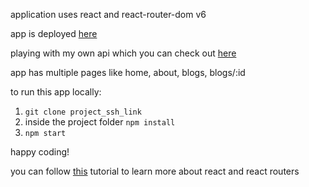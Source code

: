 application uses react and react-router-dom v6

app is deployed [here](https://compassionate-wiles-a4981c.netlify.app/)

playing with my own api which you can check out [here](https://ecomm-products.modus.workers.dev/)

app has multiple pages like home, about, blogs, blogs/:id

to run this app locally:

1. `git clone project_ssh_link`
2. inside the project folder `npm install`
3. `npm start`

happy coding!

you can follow [this](https://www.youtube.com/watch?v=DO-pSysGItQ&list=PL4cUxeGkcC9gZD-Tvwfod2gaISzfRiP9d&index=23&ab_channel=TheNetNinja) tutorial to learn more about react and react routers
